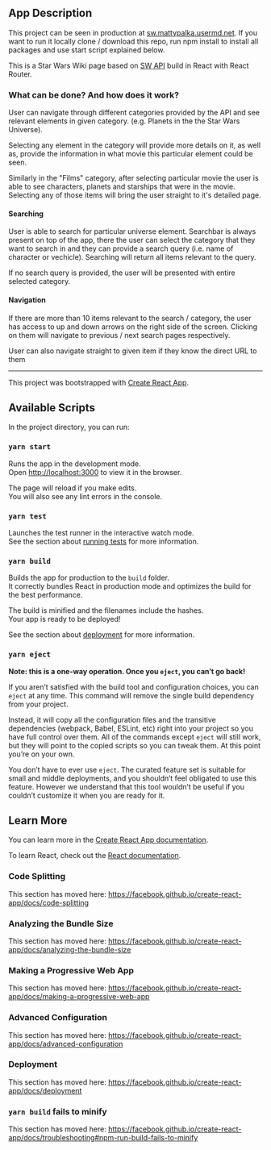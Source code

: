 ## App Description
This project can be seen in production at [sw.mattypalka.usermd.net](http://sw.mattypalka.usermd.net).
If you want to run it locally clone / download this repo, run npm install to install all packages and use start script explained below.

This is a Star Wars Wiki page based on [SW API](http://swapi.dev/) build in React with React Router.

### What can be done? And how does it work?
User can navigate through different categories provided by the API and see relevant elements in given category. (e.g. Planets in the the Star Wars Universe).

Selecting any element in the category will provide more details on it, as well as, provide the information in what movie this particular element could be seen.

Similarly in the "Films" category, after selecting particular movie the user is able to see characters, planets and starships that were in the movie. Selecting any of those items will bring the user straight to it's detailed page.

#### Searching
User is able to search for particular universe element. Searchbar is always present on top of the app, there the user can select the category that they want to search in and they can provide a search query (i.e. name of character or vechicle). Searching will return all items relevant to the query.

If no search query is provided, the user will be presented with entire selected category.

#### Navigation 
If there are more than 10 items relevant to the search / category, the user has access to up and down arrows on the right side of the screen. Clicking on them will navigate to previous / next search pages respectively.

User can also navigate straight to given item if they know the direct URL to them 

----

This project was bootstrapped with [Create React App](https://github.com/facebook/create-react-app).

## Available Scripts

In the project directory, you can run:

### `yarn start`

Runs the app in the development mode.<br />
Open [http://localhost:3000](http://localhost:3000) to view it in the browser.

The page will reload if you make edits.<br />
You will also see any lint errors in the console.

### `yarn test`

Launches the test runner in the interactive watch mode.<br />
See the section about [running tests](https://facebook.github.io/create-react-app/docs/running-tests) for more information.

### `yarn build`

Builds the app for production to the `build` folder.<br />
It correctly bundles React in production mode and optimizes the build for the best performance.

The build is minified and the filenames include the hashes.<br />
Your app is ready to be deployed!

See the section about [deployment](https://facebook.github.io/create-react-app/docs/deployment) for more information.

### `yarn eject`

**Note: this is a one-way operation. Once you `eject`, you can’t go back!**

If you aren’t satisfied with the build tool and configuration choices, you can `eject` at any time. This command will remove the single build dependency from your project.

Instead, it will copy all the configuration files and the transitive dependencies (webpack, Babel, ESLint, etc) right into your project so you have full control over them. All of the commands except `eject` will still work, but they will point to the copied scripts so you can tweak them. At this point you’re on your own.

You don’t have to ever use `eject`. The curated feature set is suitable for small and middle deployments, and you shouldn’t feel obligated to use this feature. However we understand that this tool wouldn’t be useful if you couldn’t customize it when you are ready for it.

## Learn More

You can learn more in the [Create React App documentation](https://facebook.github.io/create-react-app/docs/getting-started).

To learn React, check out the [React documentation](https://reactjs.org/).

### Code Splitting

This section has moved here: https://facebook.github.io/create-react-app/docs/code-splitting

### Analyzing the Bundle Size

This section has moved here: https://facebook.github.io/create-react-app/docs/analyzing-the-bundle-size

### Making a Progressive Web App

This section has moved here: https://facebook.github.io/create-react-app/docs/making-a-progressive-web-app

### Advanced Configuration

This section has moved here: https://facebook.github.io/create-react-app/docs/advanced-configuration

### Deployment

This section has moved here: https://facebook.github.io/create-react-app/docs/deployment

### `yarn build` fails to minify

This section has moved here: https://facebook.github.io/create-react-app/docs/troubleshooting#npm-run-build-fails-to-minify
